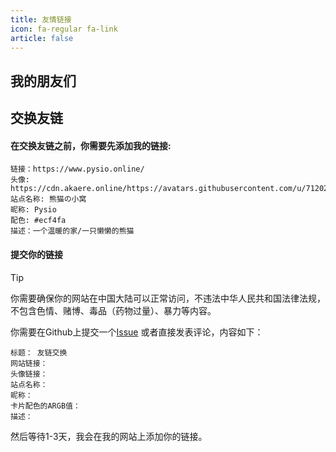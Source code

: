 ```yaml
---
title: 友情链接
icon: fa-regular fa-link
article: false
---
```


## 我的朋友们

<VPCard
  title="233355607的乱写站"
  desc="啥都写的引诱吃（"
  logo="https://files.pysio.online/Avatar/233355607.jpg"
  link="https://www.233355607.xyz/"
  background="rgba(236, 244, 250)"
/>

<VPCard
  title="狐狸窝"
  desc="笨比狐狐"
  logo="https://files.pysio.online/Avatar/yxixun1.jpg"
  link="https://www.yxixun1.icu/"
  background="rgba(250,236,244,1)"
/>

<VPCard
  title="米露小窝"
  desc="放弃个性,就和死了没什么区别"
  logo="https://files.pysio.online/Avatar/milu.jpg"
  link="https://www.milu.ink/"
  background="rgba(233,30,99,0.17)"
/>

<VPCard
  title="liuzhen932 的小窝"
  desc="只要愿意去做，人无所不通"
  logo="https://blog.liuzhen932.top/favicon.png"
  link="https://blog.liuzhen932.top/"
  background="rgba(33, 55, 145, 0.29)"
/>

<VPCard
  title="零狼 の 小窝"
  desc="为了前行而努力，即使前方不一定有光"
  logo="https://files.pysio.online/Avatar/ZeroWolf.jpg"
  link="https://zerowolf.cn/"
  background="rgba(236, 244, 250)"
/>

<VPCard
  title="盐木的小破窝"
  desc="卷土重来未可知。——杜牧《题乌江亭》"
  logo="https://files.pysio.online/Avatar/SaltWood_233.jpg"
  link="https://ski.ink/"
  background="rgba(236, 244, 250)"
/>

<VPCard
  title="XiaoPang 的个人博客"
  desc="追随梦想需竭尽全力"
  logo="https://img.xpdbk.com/file/imglol/img/avatar.jpg"
  link="https://blog.xpdbk.com"
  background="rgba(236, 244, 250)"
/>

<VPCard
  title="cooollawf的传奇blog (OnlyIpv6)"
  desc="我只是希望我能用我的一切弥补我以前的一切错误"
  logo="http://cdn.akaere.online/https://blog.cooollawf.top:4000/links/cooollawf.jpg"
  link="https://blog.cooollawf.top:4000"
  background="rgba(236, 244, 250)"
/>

## 交换友链

#### 在交换友链之前，你需要先添加我的链接:

```text
链接：https://www.pysio.online/
头像: https://cdn.akaere.online/https://avatars.githubusercontent.com/u/71202163
站点名称: 熊猫の小窝
昵称: Pysio
配色: #ecf4fa
描述：一个温暖的家/一只懒懒的熊猫
```
#### 提交你的链接

> [!tip]
> 你需要确保你的网站在中国大陆可以正常访问，不违法中华人民共和国法律法规，不包含色情、赌博、毒品（药物过量）、暴力等内容。

你需要在Github上提交一个[Issue](https://github.com/pysio2007/Vue-blog) 或者直接发表评论，内容如下：

```text
标题： 友链交换
网站链接：
头像链接：
站点名称：
昵称：
卡片配色的ARGB值：
描述：
```

然后等待1-3天，我会在我的网站上添加你的链接。
